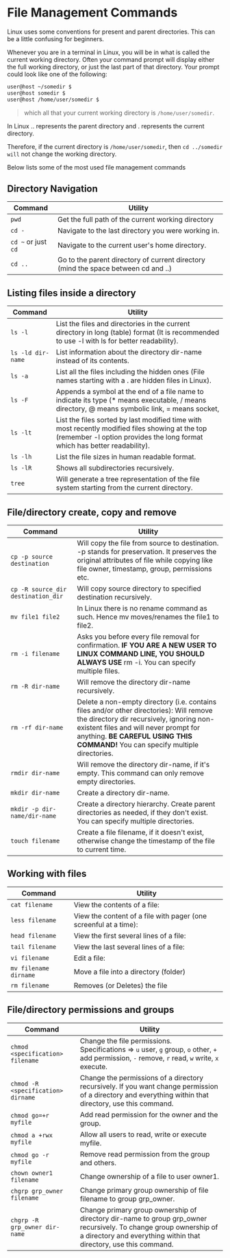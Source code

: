 # File Management Commands

Linux uses some conventions for present and parent directories. This can be a
little confusing for beginners.

Whenever you are in a terminal in Linux, you will be in what is called the
current working directory. Often your command prompt will display either the
full working directory, or just the last part of that directory. Your prompt
could look like one of the following:

```sh
user@host ~/somedir $
user@host somedir $
user@host /home/user/somedir $
```

> which all that your current working directory is `/home/user/somedir`.

In Linux .. represents the parent directory and . represents the current
directory.

Therefore, if the current directory is `/home/user/somedir`, then
`cd ../somedir will` not change the working directory.

Below lists some of the most used file management commands

## Directory Navigation

| Command             | Utility                |
| ------------------- | ---------------------- |
| `pwd`               | Get the full path of the current working directory  |
| `cd -`              | Navigate to the last directory you were working in. |
| `cd ~` or just `cd` | Navigate to the current user's home directory. |
| `cd ..`             | Go to the parent directory of current directory (mind the space between cd and ..) |

## Listing files inside a directory

| Command           | Utility |
| ----------------- | ------- |
| `ls -l`           | List the files and directories in the current directory in long (table) format (It is recommended to use -l with ls for better readability). |
| `ls -ld dir-name` | List information about the directory dir-name instead of its contents. |
| `ls -a`  | List all the files including the hidden ones (File names starting with a . are hidden files in Linux). |
| `ls -F`  | Appends a symbol at the end of a file name to indicate its type (* means executable, / means directory, @ means symbolic link, = means socket, | means named pipe, > means door). |
| `ls -lt` | List the files sorted by last modified time with most recently modified files showing at the top (remember -l option provides the long format which has better readability). |
| `ls -lh` | List the file sizes in human readable format. |
| `ls -lR` | Shows all subdirectories recursively. |
| `tree`   | Will generate a tree representation of the file system starting from the current directory. |

## File/directory create, copy and remove

| Command | Utility |
| ------- | ------- |
| `cp -p source destination` | Will copy the file from source to destination. -p stands for preservation. It preserves the original attributes of file while copying like file owner, timestamp, group, permissions etc. |
| `cp -R source_dir destination_dir` | Will copy source directory to specified destination recursively. |
| `mv file1 file2` | In Linux there is no rename command as such. Hence mv moves/renames the file1 to file2. |
| `rm -i filename` | Asks you before every file removal for confirmation. **IF YOU ARE A NEW USER TO LINUX COMMAND LINE, YOU SHOULD ALWAYS USE** rm -i. You can specify multiple files. |
| `rm -R dir-name` | Will remove the directory dir-name recursively. |
| `rm -rf dir-name` | Delete a non-empty directory (i.e. contains files and/or other directories): Will remove the directory dir recursively, ignoring non-existent files and will never prompt for anything. **BE CAREFUL USING THIS COMMAND!** You can specify multiple directories. |
| `rmdir dir-name` | Will remove the directory dir-name, if it's empty. This command can only remove empty directories. |
| `mkdir dir-name` | Create a directory dir-name. |
| `mkdir -p dir-name/dir-name` | Create a directory hierarchy. Create parent directories as needed, if they don't exist. You can specify multiple directories. |
| `touch filename` | Create a file filename, if it doesn't exist, otherwise change the timestamp of the file to current time. |

## Working with files

| Command | Utility |
| ------- | ------- |
| `cat filename` | View the contents of a file: |
| `less filename` | View the content of a file with pager (one screenful at a time): |
| `head filename` | View the first several lines of a file: |
| `tail filename` | View the last several lines of a file: |
| `vi filename` | Edit a file: |
| `mv filename dirname` | Move a file into a directory (folder) |
| `rm filename` | Removes (or Deletes) the file |

## File/directory permissions and groups

| Command | Utility |
| ------- | ------- |
| `chmod <specification> filename` | Change the file permissions. Specifications => `u` user, `g` group, `o` other, `+` add permission, `-` remove, `r` read, `w` write, `x` execute. |
| `chmod -R <specification> dirname` | Change the permissions of a directory recursively. If you want change permission of a directory and everything within that directory, use this command. |
| `chmod go=+r myfile` | Add read permission for the owner and the group. |
| `chmod a +rwx myfile` | Allow all users to read, write or execute myfile. |
| `chmod go -r myfile` | Remove read permission from the group and others. |
| `chown owner1 filename` | Change ownership of a file to user owner1. |
| `chgrp grp_owner filename` | Change primary group ownership of file filename to group grp_owner. |
| `chgrp -R grp_owner dir-name` | Change primary group ownership of directory dir-name to group grp_owner recursively. To change group ownership of a directory and everything within that directory, use this command. |
